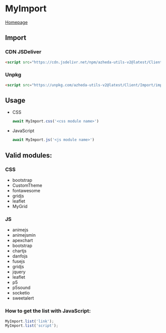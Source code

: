 # MyImport

[Homepage](../../README.md)

## Import
### CDN JSDeliver
```html
<script src="https://cdn.jsdelivr.net/npm/azheda-utils-v2@latest/Client/Import/import.js"></script>
```
### Unpkg
```html
<script src="https://unpkg.com/azheda-utils-v2@latest/Client/Import/import.js"></script>
```

## Usage

-	CSS
	```js
	await MyImport.css('<css module name>')
	```
-	JavaScript
	```js
	await MyImport.js('<js module name>')
	```

## Valid modules:

### CSS
- bootstrap
- CustomTheme
- fontawesome
- gridjs
- leaflet
- MyGrid

### JS
- animejs
- animejsmin
- apexchart
- bootstrap
- chartjs
- danfojs
- fusejs
- gridjs
- jquery
- leaflet
- p5
- p5sound
- socketio
- sweetalert


### How to get the list with JavaScript:
```js
MyImport.list('link');
MyImport.list('script');
```